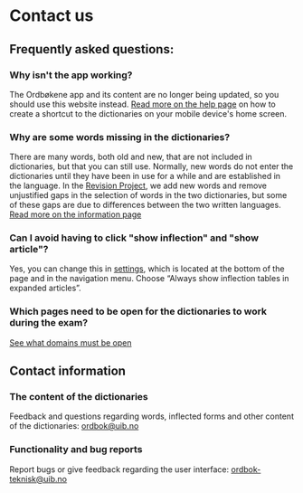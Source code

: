 # Contact us
## Frequently asked questions:
### Why isn't the app working?
The Ordbøkene app and its content are no longer being updated, so you should use this website instead. [Read more on the help page](/ukr/help/smartphone) on how to create a shortcut to the dictionaries on your mobile device's home screen.

### Why are some words missing in the dictionaries?
There are many words, both old and new, that are not included in dictionaries, but that you can still use. Normally, new words do not enter the dictionaries until they have been in use for a while and are established in the language. In the [Revision Project](/ukr/about/revision-project), we add new words and remove unjustified gaps in the selection of words in the two dictionaries, but some of these gaps are due to differences between the two written languages. [Read more on the information page](/ukr/about/missing-word)

### Can I avoid having to click "show inflection" and "show article"?
Yes, you can change this in [settings](/ukr/settings), which is located at the bottom of the page and in the navigation menu. Choose “Always show inflection tables in expanded articles”.

### Which pages need to be open for the dictionaries to work during the exam?
[See what domains must be open](/ukr/help/school)


## Contact information
### The content of the dictionaries
Feedback and questions regarding words, inflected forms and other content of the dictionaries: [ordbok@uib.no](mailto:ordbok@uib.no)

### Functionality and bug reports
Report bugs or give feedback regarding the user interface: [ordbok-teknisk@uib.no](mailto:ordbok-teknisk@uib.no)
